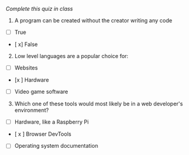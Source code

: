 *Complete this quiz in class*

1. A program can be created without the creator writing any code

- [ ] True
- [ x] False

2. Low level languages are a popular choice for:

- [ ] Websites
- [x ] Hardware
- [ ] Video game software

3. Which one of these tools would most likely be in a web developer's environment?

- [ ] Hardware, like a Raspberry Pi
- [ x ] Browser DevTools
- [ ] Operating system documentation
